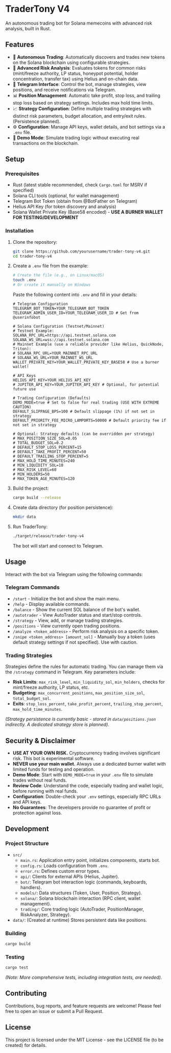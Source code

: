 # TraderTony V4

An autonomous trading bot for Solana memecoins with advanced risk analysis, built in Rust.

## Features

- 🚀 **Autonomous Trading**: Automatically discovers and trades new tokens on the Solana blockchain using configurable strategies.
- 🔎 **Advanced Risk Analysis**: Evaluates tokens for common risks (mint/freeze authority, LP status, honeypot potential, holder concentration, transfer tax) using Helius and on-chain data.
- 📱 **Telegram Interface**: Control the bot, manage strategies, view positions, and receive notifications via Telegram.
- 📊 **Position Management**: Automatic take profit, stop loss, and trailing stop loss based on strategy settings. Includes max hold time limits.
- 📈 **Strategy Configuration**: Define multiple trading strategies with distinct risk parameters, budget allocation, and entry/exit rules. (Persistence planned).
- ⚙️ **Configuration**: Manage API keys, wallet details, and bot settings via a `.env` file.
- 🧪 **Demo Mode**: Simulate trading logic without executing real transactions on the blockchain.

## Setup

### Prerequisites

- Rust (latest stable recommended, check `Cargo.toml` for MSRV if specified)
- Solana CLI tools (optional, for wallet management)
- Telegram Bot Token (obtain from @BotFather on Telegram)
- Helius API Key (for token discovery and analysis)
- Solana Wallet Private Key (Base58 encoded) - **USE A BURNER WALLET FOR TESTING/DEVELOPMENT**

### Installation

1. Clone the repository:
   ```bash
   git clone https://github.com/yourusername/trader-tony-v4.git
   cd trader-tony-v4
   ```

2. Create a `.env` file from the example:
   ```bash
   # Create the file (e.g., on Linux/macOS)
   touch .env
   # Or create it manually on Windows
   ```
   Paste the following content into `.env` and fill in your details:
   ```dotenv
   # Telegram Configuration
   TELEGRAM_BOT_TOKEN=YOUR_TELEGRAM_BOT_TOKEN
   TELEGRAM_ADMIN_USER_ID=YOUR_TELEGRAM_USER_ID # Get from @userinfobot

   # Solana Configuration (Testnet/Mainnet)
   # Testnet Example:
   SOLANA_RPC_URL=https://api.testnet.solana.com
   SOLANA_WS_URL=wss://api.testnet.solana.com
   # Mainnet Example (use a reliable provider like Helius, QuickNode, Triton):
   # SOLANA_RPC_URL=YOUR_MAINNET_RPC_URL
   # SOLANA_WS_URL=YOUR_MAINNET_WS_URL
   WALLET_PRIVATE_KEY=YOUR_WALLET_PRIVATE_KEY_BASE58 # Use a burner wallet!

   # API Keys
   HELIUS_API_KEY=YOUR_HELIUS_API_KEY
   # JUPITER_API_KEY=YOUR_JUPITER_API_KEY # Optional, for potential future use

   # Trading Configuration (Defaults)
   DEMO_MODE=true # Set to false for real trading (USE WITH EXTREME CAUTION)
   DEFAULT_SLIPPAGE_BPS=100 # Default slippage (1%) if not set in strategy
   DEFAULT_PRIORITY_FEE_MICRO_LAMPORTS=50000 # Default priority fee if not set in strategy

   # Optional: Strategy defaults (can be overridden per strategy)
   # MAX_POSITION_SIZE_SOL=0.05
   # TOTAL_BUDGET_SOL=0.2
   # DEFAULT_STOP_LOSS_PERCENT=15
   # DEFAULT_TAKE_PROFIT_PERCENT=50
   # DEFAULT_TRAILING_STOP_PERCENT=5
   # MAX_HOLD_TIME_MINUTES=240
   # MIN_LIQUIDITY_SOL=10
   # MAX_RISK_LEVEL=60
   # MIN_HOLDERS=50
   # MAX_TOKEN_AGE_MINUTES=120
   ```

3. Build the project:
   ```bash
   cargo build --release
   ```

4. Create data directory (for position persistence):
    ```bash
    mkdir data
    ```

5. Run TraderTony:
   ```bash
   ./target/release/trader-tony-v4
   ```
   The bot will start and connect to Telegram.

## Usage

Interact with the bot via Telegram using the following commands:

### Telegram Commands

- `/start` - Initialize the bot and show the main menu.
- `/help` - Display available commands.
- `/balance` - Show the current SOL balance of the bot's wallet.
- `/autotrader` - View AutoTrader status and start/stop controls.
- `/strategy` - View, add, or manage trading strategies.
- `/positions` - View currently open trading positions.
- `/analyze <token_address>` - Perform risk analysis on a specific token.
- `/snipe <token_address> [amount_sol]` - Manually buy a token (uses default strategy settings if not specified). Use with caution.

### Trading Strategies

Strategies define the rules for automatic trading. You can manage them via the `/strategy` command in Telegram. Key parameters include:

- **Risk Limits**: `max_risk_level`, `min_liquidity_sol`, `min_holders`, checks for mint/freeze authority, LP status, etc.
- **Budgeting**: `max_concurrent_positions`, `max_position_size_sol`, `total_budget_sol`.
- **Exits**: `stop_loss_percent`, `take_profit_percent`, `trailing_stop_percent`, `max_hold_time_minutes`.

*(Strategy persistence is currently basic - stored in `data/positions.json` indirectly. A dedicated strategy store is planned).*

## Security & Disclaimer

- **USE AT YOUR OWN RISK.** Cryptocurrency trading involves significant risk. This bot is experimental software.
- **NEVER use your main wallet.** Always use a dedicated burner wallet with limited funds for testing and operation.
- **Demo Mode**: Start with `DEMO_MODE=true` in your `.env` file to simulate trades without real funds.
- **Review Code**: Understand the code, especially trading and wallet logic, before running with real funds.
- **Configuration**: Double-check your `.env` settings, especially RPC URLs and API keys.
- **No Guarantees**: The developers provide no guarantee of profit or protection against loss.

## Development

### Project Structure

- `src/`
  - `main.rs`: Application entry point, initializes components, starts bot.
  - `config.rs`: Loads configuration from `.env`.
  - `error.rs`: Defines custom error types.
  - `api/`: Clients for external APIs (Helius, Jupiter).
  - `bot/`: Telegram bot interaction logic (commands, keyboards, handlers).
  - `models/`: Data structures (Token, User, Position, Strategy).
  - `solana/`: Solana blockchain interaction (RPC client, wallet management).
  - `trading/`: Core trading logic (AutoTrader, PositionManager, RiskAnalyzer, Strategy).
- `data/`: (Created at runtime) Stores persistent data like positions.

### Building

```bash
cargo build
```

### Testing

```bash
cargo test
```
*(Note: More comprehensive tests, including integration tests, are needed).*

## Contributing

Contributions, bug reports, and feature requests are welcome! Please feel free to open an issue or submit a Pull Request.

## License

This project is licensed under the MIT License - see the LICENSE file (to be created) for details.
